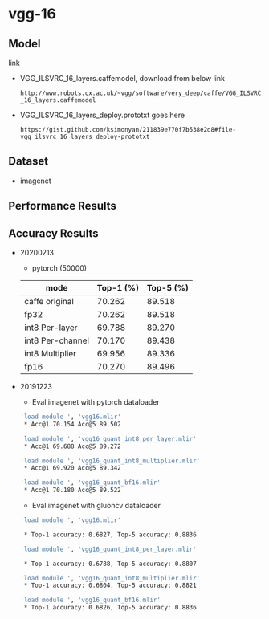 # vgg-16

## Model

link

- VGG_ILSVRC_16_layers.caffemodel, download from below link

  `http://www.robots.ox.ac.uk/~vgg/software/very_deep/caffe/VGG_ILSVRC_16_layers.caffemodel`

- VGG_ILSVRC_16_layers_deploy.prototxt goes here

  `https://gist.github.com/ksimonyan/211839e770f7b538e2d8#file-vgg_ilsvrc_16_layers_deploy-prototxt`

## Dataset

- imagenet

## Performance Results

## Accuracy Results

- 20200213

  - pytorch (50000)

  | mode             | Top-1 (%) | Top-5 (%) |
  | ---              | ---       | ---       |
  | caffe original   | 70.262    | 89.518    |
  | fp32             | 70.262    | 89.518    |
  | int8 Per-layer   | 69.788    | 89.270    |
  | int8 Per-channel | 70.170    | 89.438    |
  | int8 Multiplier  | 69.956    | 89.336    |
  | fp16             | 70.270    | 89.496    |

- 20191223

  - Eval imagenet with pytorch dataloader

  ```bash
  'load module ', 'vgg16.mlir'
   * Acc@1 70.154 Acc@5 89.502

  'load module ', 'vgg16_quant_int8_per_layer.mlir'
   * Acc@1 69.688 Acc@5 89.272

  'load module ', 'vgg16_quant_int8_multiplier.mlir'
   * Acc@1 69.920 Acc@5 89.342

  'load module ', 'vgg16_quant_bf16.mlir'
   * Acc@1 70.180 Acc@5 89.522
  ```

  - Eval imagenet with gluoncv dataloader

  ```bash
  'load module ', 'vgg16.mlir'

   * Top-1 accuracy: 0.6827, Top-5 accuracy: 0.8836

  'load module ', 'vgg16_quant_int8_per_layer.mlir'

   * Top-1 accuracy: 0.6788, Top-5 accuracy: 0.8807

  'load module ', 'vgg16_quant_int8_multiplier.mlir'
   * Top-1 accuracy: 0.6804, Top-5 accuracy: 0.8821

  'load module ', 'vgg16_quant_bf16.mlir'
   * Top-1 accuracy: 0.6826, Top-5 accuracy: 0.8836
  ```
